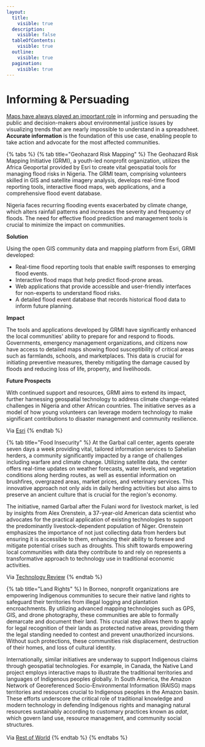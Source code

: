 ```yaml
---
layout:
  title:
    visible: true
  description:
    visible: false
  tableOfContents:
    visible: true
  outline:
    visible: true
  pagination:
    visible: true
---
```


# Informing & Persuading

[Maps have always played an important role](https://www.scientificamerican.com/article/the-father-of-environmental-justice-exposes-the-geography-of-inequity/) in informing and persuading the public and decision-makers about environmental justice issues by visualizing trends that are nearly impossible to understand in a spreadsheet. **Accurate information** is the foundation of this use case, enabling people to take action and advocate for the most affected communities.

{% tabs %}
{% tab title="Geohazard Risk Mapping" %}
The Geohazard Risk Mapping Initiative (GRMI), a youth-led nonprofit organization, utilizes the Africa Geoportal provided by Esri to create vital geospatial tools for managing flood risks in Nigeria. The GRMI team, comprising volunteers skilled in GIS and satellite imagery analysis, develops real-time flood reporting tools, interactive flood maps, web applications, and a comprehensive flood event database.

Nigeria faces recurring flooding events exacerbated by climate change, which alters rainfall patterns and increases the severity and frequency of floods. The need for effective flood prediction and management tools is crucial to minimize the impact on communities.

**Solution**

Using the open GIS community data and mapping platform from Esri, GRMI developed:

* Real-time flood reporting tools that enable swift responses to emerging flood events.
* Interactive flood maps that help predict flood-prone areas.
* Web applications that provide accessible and user-friendly interfaces for non-experts to understand flood risks.
* A detailed flood event database that records historical flood data to inform future planning.

**Impact**

The tools and applications developed by GRMI have significantly enhanced the local communities' ability to prepare for and respond to floods. Governments, emergency management organizations, and citizens now have access to detailed maps showing flood susceptibility of critical areas such as farmlands, schools, and marketplaces. This data is crucial for initiating preventive measures, thereby mitigating the damage caused by floods and reducing loss of life, property, and livelihoods.

**Future Prospects**

With continued support and resources, GRMI aims to extend its impact, further harnessing geospatial technology to address climate change-related challenges in Nigeria and other African countries. The initiative serves as a model of how young volunteers can leverage modern technology to make significant contributions to disaster management and community resilience.

Via [Esri](https://www.esri.com/about/newsroom/arcuser/nigerian-flooding/)
{% endtab %}

{% tab title="Food Insecurity" %}
At the Garbal call center, agents operate seven days a week providing vital, tailored information services to Sahelian herders, a community significantly impacted by a range of challenges including warfare and climate change. Utilizing satellite data, the center offers real-time updates on weather forecasts, water levels, and vegetation conditions along herding routes, as well as essential information on brushfires, overgrazed areas, market prices, and veterinary services. This innovative approach not only aids in daily herding activities but also aims to preserve an ancient culture that is crucial for the region's economy.

The initiative, named Garbal after the Fulani word for livestock market, is led by insights from Alex Orenstein, a 37-year-old American data scientist who advocates for the practical application of existing technologies to support the predominantly livestock-dependent population of Niger. Orenstein emphasizes the importance of not just collecting data from herders but ensuring it is accessible to them, enhancing their ability to foresee and mitigate potential crises such as droughts. This shift towards empowering local communities with data they contribute to and rely on represents a transformative approach to technology use in traditional economic activities.

Via [Technology Review](https://www-technologyreview-com.cdn.ampproject.org/c/s/www.technologyreview.com/2024/03/01/1089006/high-tech-solutions-garbal-call-centers-herding-conflict-africa-sahel/amp/)
{% endtab %}

{% tab title="Land Rights" %}
In Borneo, nonprofit organizations are empowering Indigenous communities to secure their native land rights to safeguard their territories from illegal logging and plantation encroachments. By utilizing advanced mapping technologies such as GPS, GIS, and drone photography, these communities are able to formally demarcate and document their land. This crucial step allows them to apply for legal recognition of their lands as protected native areas, providing them the legal standing needed to contest and prevent unauthorized incursions. Without such protections, these communities risk displacement, destruction of their homes, and loss of cultural identity.

Internationally, similar initiatives are underway to support Indigenous claims through geospatial technologies. For example, in Canada, the Native Land project employs interactive maps to illustrate the traditional territories and languages of Indigenous peoples globally. In South America, the Amazon Network of Georeferenced Socio-Environmental Information (RAISG) maps territories and resources crucial to Indigenous peoples in the Amazon basin. These efforts underscore the critical role of traditional knowledge and modern technology in defending Indigenous rights and managing natural resources sustainably according to customary practices known as _adat_, which govern land use, resource management, and community social structures.\
\
Via [Rest of World](https://restofworld.org/2023/indigenous-land-map-tech/)
{% endtab %}
{% endtabs %}
